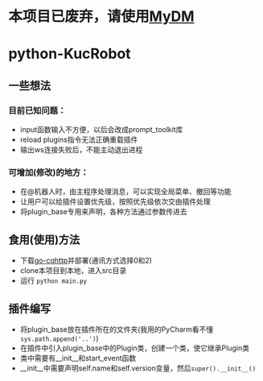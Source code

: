 # 本项目已废弃，请使用[MyDM](https://github.com/yuyi2439/MyDM)

# python-KucRobot

## 一些想法

### 目前已知问题：
* input函数输入不方便，以后会改成prompt_toolkit库
* reload plugins指令无法正确重载插件
* 输出ws连接失败后，不能主动退出进程

### 可增加(修改)的地方：
* 在@机器人时，由主程序处理消息，可以实现全局菜单、撤回等功能
* 让用户可以给插件设置优先级，按照优先级依次交由插件处理
* 将plugin_base专用来声明，各种方法通过参数传进去

## 食用(使用)方法
* 下载[go-cqhttp](https://github.com/Mrs4s/go-cqhttp)并部署(通讯方式选择0和2)
* clone本项目到本地，进入src目录
* 运行 `python main.py`

## 插件编写
* 将plugin_base放在插件所在的文件夹(我用的PyCharm看不懂`sys.path.append('..')`)
* 在插件中引入plugin_base中的Plugin类，创建一个类，使它继承Plugin类
* 类中需要有__init__和start_event函数
* __init__中需要声明self.name和self.version变量，然后`super().__init__()`
